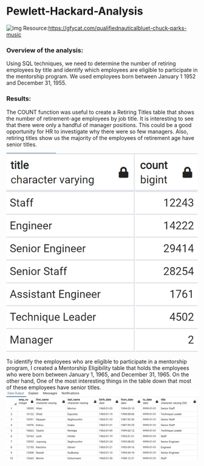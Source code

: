 # Pewlett-Hackard-Analysis
![img](QualifiedNauticalBluet-mobile.gif)
Resource:https://gfycat.com/qualifiednauticalbluet-chuck-parks-music

### Overview of the analysis:
Using SQL techniques, we need to determine the number of retiring employees by title and identify which employees are eligible to participate in the mentorship program. We used employees born between January 1 1952 and December 31, 1955.

### Results: 
The COUNT function was useful to create a Retiring Titles table that shows the number of retirement-age employees by job title. It is interesting to see that there were only a handful of manager positions. This could be a good opportunity for HR to investigate why there were so few managers. Also, retiring titles show us the majority of the employees of retirement age have senior titles.

![img](retiring_titles.png)


To identify the employees who are eligible to participate in a mentorship program, I created a Mentorship Eligibility table that holds the employees who were born between January 1, 1965, and December 31, 1965. On the other hand, One of the most interesting things in the table down that most of these employees have senior titles.
![img](https://github.com/Edgarhv/Pewlett-Hackard-Analysis/blob/02f6bcd73ee02922adad47c61f67b4edfe59fc12/mentorship_eligibilty.png)
